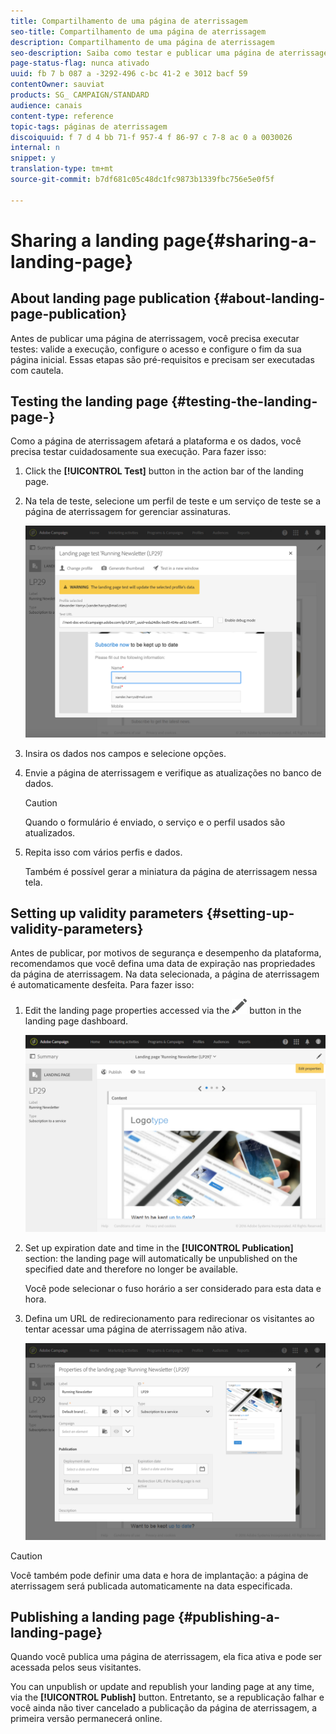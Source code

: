 ```yaml
---
title: Compartilhamento de uma página de aterrissagem
seo-title: Compartilhamento de uma página de aterrissagem
description: Compartilhamento de uma página de aterrissagem
seo-description: Saiba como testar e publicar uma página de aterrissagem no Adobe Campaign.
page-status-flag: nunca ativado
uuid: fb 7 b 087 a -3292-496 c-bc 41-2 e 3012 bacf 59
contentOwner: sauviat
products: SG_ CAMPAIGN/STANDARD
audience: canais
content-type: reference
topic-tags: páginas de aterrissagem
discoiquuid: f 7 d 4 bb 71-f 957-4 f 86-97 c 7-8 ac 0 a 0030026
internal: n
snippet: y
translation-type: tm+mt
source-git-commit: b7df681c05c48dc1fc9873b1339fbc756e5e0f5f

---
```



# Sharing a landing page{#sharing-a-landing-page}

## About landing page publication {#about-landing-page-publication}

Antes de publicar uma página de aterrissagem, você precisa executar testes: valide a execução, configure o acesso e configure o fim da sua página inicial. Essas etapas são pré-requisitos e precisam ser executadas com cautela.

## Testing the landing page {#testing-the-landing-page-}

Como a página de aterrissagem afetará a plataforma e os dados, você precisa testar cuidadosamente sua execução. Para fazer isso:

1. Click the **[!UICONTROL Test]** button in the action bar of the landing page.
1. Na tela de teste, selecione um perfil de teste e um serviço de teste se a página de aterrissagem for gerenciar assinaturas.

   ![](assets/lp_test_2.png)

1. Insira os dados nos campos e selecione opções.
1. Envie a página de aterrissagem e verifique as atualizações no banco de dados.

   >[!CAUTION]
   >
   >Quando o formulário é enviado, o serviço e o perfil usados são atualizados.

1. Repita isso com vários perfis e dados.

   Também é possível gerar a miniatura da página de aterrissagem nessa tela.

## Setting up validity parameters {#setting-up-validity-parameters}

Antes de publicar, por motivos de segurança e desempenho da plataforma, recomendamos que você defina uma data de expiração nas propriedades da página de aterrissagem. Na data selecionada, a página de aterrissagem é automaticamente desfeita. Para fazer isso:

1. Edit the landing page properties accessed via the ![](assets/edit_darkgrey-24px.png) button in the landing page dashboard.

   ![](assets/lp_edit_properties_button.png)

1. Set up expiration date and time in the **[!UICONTROL Publication]** section: the landing page will automatically be unpublished on the specified date and therefore no longer be available.

   Você pode selecionar o fuso horário a ser considerado para esta data e hora.

1. Defina um URL de redirecionamento para redirecionar os visitantes ao tentar acessar uma página de aterrissagem não ativa.

   ![](assets/lp_settings_general.png)

>[!CAUTION]
>
>Você também pode definir uma data e hora de implantação: a página de aterrissagem será publicada automaticamente na data especificada.

## Publishing a landing page {#publishing-a-landing-page}

Quando você publica uma página de aterrissagem, ela fica ativa e pode ser acessada pelos seus visitantes.

You can unpublish or update and republish your landing page at any time, via the **[!UICONTROL Publish]** button. Entretanto, se a republicação falhar e você ainda não tiver cancelado a publicação da página de aterrissagem, a primeira versão permanecerá online.
